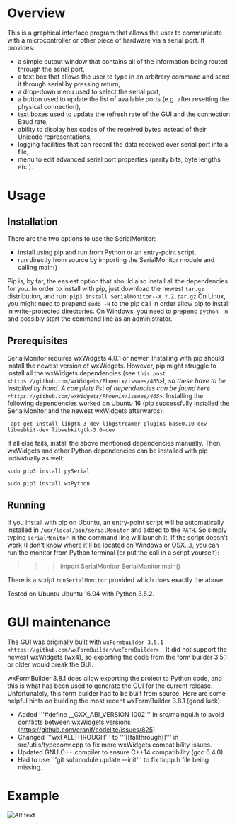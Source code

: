 Overview
=========

This is a graphical interface program that allows the user to communicate with a
microcontroller or other piece of hardware via a serial port. It provides:

- a simple output window that contains all of the information being routed through the serial port,
- a text box that allows the user to type in an arbitrary command and send it through serial by pressing return,
- a drop-down menu used to select the serial port,
- a button used to update the list of available ports (e.g. after resetting the physical connection),
- text boxes used to update the refresh rate of the GUI and the connection Baud rate,
- ability to display hex codes of the received bytes instead of their Unicode representations,
- logging facilities that can record the data received over serial port into a file,
- menu to edit advanced serial port properties (parity bits, byte lengths etc.).

Usage
======

Installation
-------------

There are the two options to use the SerialMonitor:

- install using pip and run from Python or an entry-point script,
- run directly from source by importing the SerialMonitor module and calling main()

Pip is, by far, the easiest option that should also install all the dependencies
for you. In order to install with pip, just download the newest ``tar.gz``
distribution, and run:
```pip3 install SerialMonitor--X.Y.Z.tar.gz```
On Linux, you might need to prepend ```sudo -H``` to the pip call in order allow
pip to install in write-protected directories. On Windows, you need to prepend
```python -m``` and possibly start the command line as an administrator.

Prerequisites
--------------

SerialMonitor requires wxWidgets 4.0.1 or newer. Installing with pip should
install the newest version of wxWidgets. However, pip might struggle to install
all the wxWidgets dependencies (see `this post
<https://github.com/wxWidgets/Phoenix/issues/465>`_),
so these have to be installed by hand. A complete list of dependencies can be
found `here
<https://github.com/wxWidgets/Phoenix/issues/465>`_. Installing the
following dependencies worked on Ubuntu 16 (pip successfully installed the
SerialMonitor and the newest wxWidgets afterwards):

```	apt-get install libgtk-3-dev libgstreamer-plugins-base0.10-dev libwebkit-dev libwebkitgtk-3.0-dev```

If all else fails, install the above mentioned dependencies manually. Then,
wxWidgets and other Python dependencies can be installed with pip individually
as well:

```sudo pip3 install pySerial```

```sudo pip3 install wxPython```

Running
--------

If you install with pip on Ubuntu, an entry-point script will be automatically
installed in ``/usr/local/bin/serialMonitor`` and added to the ``PATH``.
So simply typing ``serialMonitor`` in the command line will launch it. If the
script doesn't work (I don't know where it'll be located on Windows or OSX...),
you can run the monitor from Python terminal (or put the call in a script yourself):

>>> import SerialMonitor
>>> SerialMonitor.main()

There is a script ```runSerialMonitor``` provided which does exactly the above.

Tested on Ubuntu Ubuntu 16.04 with Python 3.5.2.

GUI maintenance
================
The GUI was originally built with `wxFormbuilder 3.5.1
<https://github.com/wxFormBuilder/wxFormBuilder>`_.
It did not support the newest wxWidgets (wx4), so exporting the code from the
form builder 3.5.1 or older would break the GUI.

wxFormBuilder 3.8.1 does allow exporting the project to Python code, and this is
what has been used to generate the GUI for the current release. Unfortunately,
this form builder had to be built from source. Here are some helpful hints
on building the most recent wxFormBuilder 3.8.1 (good luck):

- Added '''#define __GXX_ABI_VERSION 1002''' in src/maingui.h to avoid conflicts between
    wxWidgets versions (<https://github.com/eranif/codelite/issues/825>).
- Changed '''wxFALLTHROUGH''' to '''[[fallthrough]]''' in src/utils/typeconv.cpp
    to fix more wxWidgets compatibility issues.
- Updated GNU C++ compiler to ensure C++14 compatibility (gcc 6.4.0).
- Had to use '''git submodule update --init''' to fix ticpp.h file being missing.

Example
========

![Alt text](screenshot.png?raw=true "Main window of the program")
